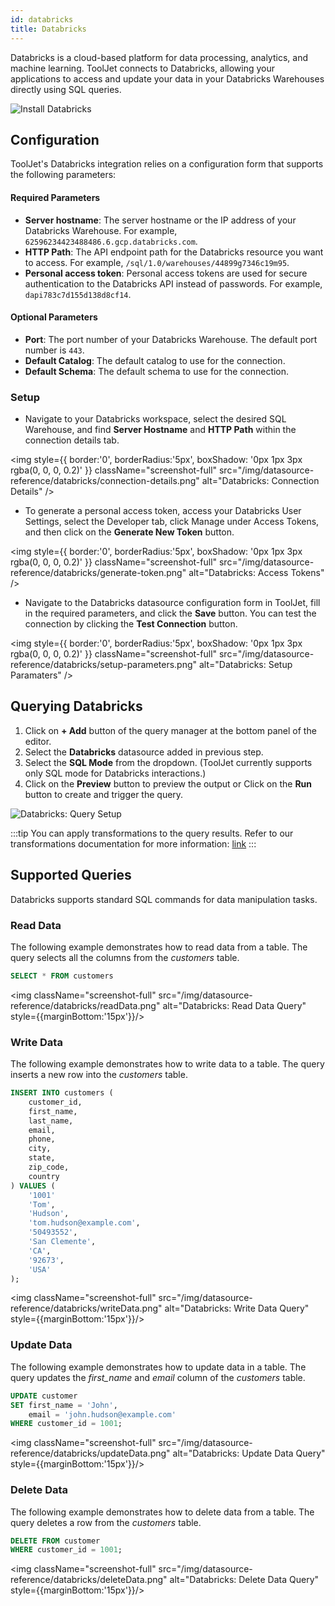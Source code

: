 ```yaml
---
id: databricks
title: Databricks
---
```


Databricks is a cloud-based platform for data processing, analytics, and machine learning. ToolJet connects to Databricks, allowing your applications to access and update your data in your Databricks Warehouses directly using SQL queries.

<div style={{textAlign: 'center'}}>
    <img style={{ border:'0', borderRadius:'5px', boxShadow: '0px 1px 3px rgba(0, 0, 0, 0.2)' }} className="screenshot-full" src="/img/datasource-reference/databricks/install.gif" alt="Install Databricks" />
</div>

<div style={{paddingTop:'24px'}}>

## Configuration

ToolJet's Databricks integration relies on a configuration form that supports the following parameters:

#### Required Parameters

- **Server hostname**: The server hostname or the IP address of your Databricks Warehouse. For example, `62596234423488486.6.gcp.databricks.com`.
- **HTTP Path**: The API endpoint path for the Databricks resource you want to access. For example, `/sql/1.0/warehouses/44899g7346c19m95`.
- **Personal access token**: Personal access tokens are used for secure authentication to the Databricks API instead of passwords. For example, `dapi783c7d155d138d8cf14`.

#### Optional Parameters

- **Port**: The port number of your Databricks Warehouse. The default port number is `443`.
- **Default Catalog**: The default catalog to use for the connection.
- **Default Schema**: The default schema to use for the connection.

### Setup

- Navigate to your Databricks workspace, select the desired SQL Warehouse, and find **Server Hostname** and **HTTP Path** within the connection details tab.

<img style={{ border:'0', borderRadius:'5px', boxShadow: '0px 1px 3px rgba(0, 0, 0, 0.2)' }} className="screenshot-full" src="/img/datasource-reference/databricks/connection-details.png" alt="Databricks: Connection Details" />

- To generate a personal access token, access your Databricks User Settings, select the Developer tab, click Manage under Access Tokens, and then click on the **Generate New Token** button.

<img style={{ border:'0', borderRadius:'5px', boxShadow: '0px 1px 3px rgba(0, 0, 0, 0.2)' }} className="screenshot-full" src="/img/datasource-reference/databricks/generate-token.png" alt="Databricks: Access Tokens" />

- Navigate to the Databricks datasource configuration form in ToolJet, fill in the required parameters, and click the **Save** button. You can test the connection by clicking the **Test Connection** button.

<img style={{ border:'0', borderRadius:'5px', boxShadow: '0px 1px 3px rgba(0, 0, 0, 0.2)' }} className="screenshot-full" src="/img/datasource-reference/databricks/setup-parameters.png" alt="Databricks: Setup Paramaters" />

</div>

<div style={{paddingTop:'24px'}}>

## Querying Databricks

1. Click on **+ Add** button of the query manager at the bottom panel of the editor.
2. Select the **Databricks** datasource added in previous step.
3. Select the **SQL Mode** from the dropdown. (ToolJet currently supports only SQL mode for Databricks interactions.)
4. Click on the **Preview** button to preview the output or Click on the **Run** button to create and trigger the query.

<div style={{textAlign: 'center'}}>

<img className="screenshot-full" src="/img/datasource-reference/databricks/add-query.gif" alt="Databricks: Query Setup" />

</div>


:::tip
You can apply transformations to the query results. Refer to our transformations documentation for more information: [link](/docs/tutorial/transformations)
:::

</div>

<div style={{paddingTop:'24px'}}>

## Supported Queries

Databricks supports standard SQL commands for data manipulation tasks.

### Read Data 

The following example demonstrates how to read data from a table. The query selects all the columns from the *customers* table.

```sql
SELECT * FROM customers 
```

<img className="screenshot-full" src="/img/datasource-reference/databricks/readData.png" alt="Databricks: Read Data Query" style={{marginBottom:'15px'}}/>

### Write Data 

The following example demonstrates how to write data to a table. The query inserts a new row into the *customers* table.

```sql
INSERT INTO customers (
    customer_id,
    first_name,
    last_name,
    email,
    phone,
    city,
    state,
    zip_code,
    country
) VALUES ( 
    '1001'
    'Tom', 
    'Hudson', 
    'tom.hudson@example.com', 
    '50493552', 
    'San Clemente', 
    'CA',
    '92673',
    'USA'
);
```

<img className="screenshot-full" src="/img/datasource-reference/databricks/writeData.png" alt="Databricks: Write Data Query" style={{marginBottom:'15px'}}/>

### Update Data 

The following example demonstrates how to update data in a table. The query updates the *first_name* and *email* column of the *customers* table.

```sql
UPDATE customer
SET first_name = 'John',
    email = 'john.hudson@example.com'
WHERE customer_id = 1001;
```

<img className="screenshot-full" src="/img/datasource-reference/databricks/updateData.png" alt="Databricks: Update Data Query" style={{marginBottom:'15px'}}/>

### Delete Data

The following example demonstrates how to delete data from a table. The query deletes a row from the *customers* table.

```sql
DELETE FROM customer
WHERE customer_id = 1001;
```

<img className="screenshot-full" src="/img/datasource-reference/databricks/deleteData.png" alt="Databricks: Delete Data Query" style={{marginBottom:'15px'}}/>

</div>